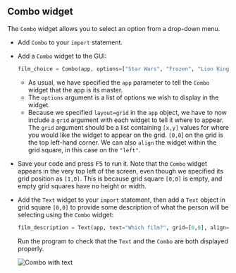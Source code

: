 ## Combo widget

The `Combo` widget allows you to select an option from a drop-down menu.

- Add `Combo` to your `import` statement.

- Add a `Combo` widget to the GUI:

    ```python
    film_choice = Combo(app, options=["Star Wars", "Frozen", "Lion King"], grid=[1,0], align="left")
    ```

    - As usual, we have specified the `app` parameter to tell the `Combo` widget that the app is its master.
    - The `options` argument is a list of options we wish to display in the widget.
    - Because we specified `layout=grid` in the `app` object, we have to now include a `grid` argument with each widget to tell it where to appear. The `grid` argument should be a list containing `[x,y]` values for where you would like the widget to appear on the grid. `[0,0`] on the grid is the top left-hand corner. We can also `align` the widget within the grid square, in this case on the `"left"`.

- Save your code and press <kbd>F5</kbd> to run it. Note that the `Combo` widget appears in the very top left of the screen, even though we specified its grid position as `[1,0]`. This is because grid square `[0,0]` is empty, and empty grid squares have no height or width.

- Add the `Text` widget to your `import` statement, then add a `Text` object in grid square `[0,0]` to provide some description of what the person will be selecting using the `Combo` widget:

    ```python
    film_description = Text(app, text="Which film?", grid=[0,0], align="left")
    ```

    Run the program to check that the `Text` and the `Combo` are both displayed properly.

    ![Combo with text](images/combo-with-text.png)

